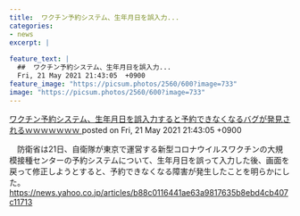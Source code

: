 ```yaml
---
title:  ワクチン予約システム、生年月日を誤入力...
categories:
- news
excerpt: |
  
feature_text: |
  ##  ワクチン予約システム、生年月日を誤入力...
  Fri, 21 May 2021 21:43:05  +0900
feature_image: "https://picsum.photos/2560/600?image=733"
image: "https://picsum.photos/2560/600?image=733"
---
```


[ ワクチン予約システム、生年月日を誤入力すると予約できなくなるバグが発見されるｗｗｗｗｗｗｗ  ](https://asahi.5ch.net/test/read.cgi/newsplus/1621600985/)
posted on Fri, 21 May 2021 21:43:05  +0900

<!--more-->

　防衛省は21日、自衛隊が東京で運営する新型コロナウイルスワクチンの大規模接種センターの予約システムについて、生年月日を誤って入力した後、画面を戻って修正しようとすると、予約できなくなる障害が発生したことを明らかにした。 https://news.yahoo.co.jp/articles/b88c0116441ae63a9817635b8ebd4cb407c11713
